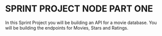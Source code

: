 # SPRINT PROJECT NODE PART ONE

In this Sprint Project you will be building an API for a movie database. You will be building the endpoints for Movies, Stars and Ratings. 


